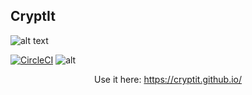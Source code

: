 ## CryptIt

![alt text](https://github.com/cryptIt/cryptit.github.io/blob/master/logo.png?raw=true "Logo")

[![CircleCI](https://circleci.com/gh/cryptIt/cryptit.github.io/tree/master.svg?style=svg)](https://circleci.com/gh/cryptIt/cryptit.github.io/tree/master)
![alt](https://img.shields.io/badge/Locks%20Are%20Only%20For-Honest%20People-blue.svg)

<center>Use it here: <a href="https://cryptit.github.io/">https://cryptit.github.io/</a></center>


